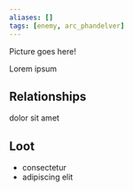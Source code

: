 ```yaml
---
aliases: []
tags: [enemy, arc_phandelver]
---
```

Picture goes here!

Lorem ipsum

## Relationships
dolor sit amet

## Loot
- consectetur
- adipiscing elit